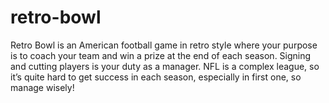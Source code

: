 # retro-bowl
Retro Bowl is an American football game in retro style where your purpose is to coach your team and win a prize at the end of each season. Signing and cutting players is your duty as a manager. NFL is a complex league, so it’s quite hard to get success in each season, especially in first one, so manage wisely!
